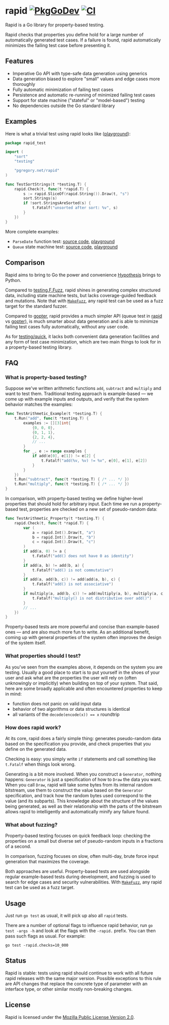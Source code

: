 # rapid [![PkgGoDev][godev-img]][godev] [![CI][ci-img]][ci]

Rapid is a Go library for property-based testing.

Rapid checks that properties you define hold for a large number
of automatically generated test cases. If a failure is found, rapid
automatically minimizes the failing test case before presenting it.

## Features

- Imperative Go API with type-safe data generation using generics
- Data generation biased to explore "small" values and edge cases more thoroughly
- Fully automatic minimization of failing test cases
- Persistence and automatic re-running of minimized failing test cases
- Support for state machine ("stateful" or "model-based") testing
- No dependencies outside the Go standard library

## Examples

Here is what a trivial test using rapid looks like ([playground](https://go.dev/play/p/QJhOzo_BByz)):

```go
package rapid_test

import (
	"sort"
	"testing"

	"pgregory.net/rapid"
)

func TestSortStrings(t *testing.T) {
	rapid.Check(t, func(t *rapid.T) {
		s := rapid.SliceOf(rapid.String()).Draw(t, "s")
		sort.Strings(s)
		if !sort.StringsAreSorted(s) {
			t.Fatalf("unsorted after sort: %v", s)
		}
	})
}
```

More complete examples:

- `ParseDate` function test:
  [source code](./example_function_test.go), [playground](https://go.dev/play/p/tZFU8zv8AUl)
- `Queue` state machine test:
  [source code](./example_statemachine_test.go), [playground](https://go.dev/play/p/cxEh4deG-4n)

## Comparison

Rapid aims to bring to Go the power and convenience
[Hypothesis](https://github.com/HypothesisWorks/hypothesis) brings to Python.

Compared to [testing.F.Fuzz](https://pkg.go.dev/testing#F.Fuzz), rapid shines
in generating complex structured data, including state machine tests, but lacks
coverage-guided feedback and mutations. Note that with
[`MakeFuzz`](https://pkg.go.dev/pgregory.net/rapid#MakeFuzz), any rapid test
can be used as a fuzz target for the standard fuzzer.

Compared to [gopter](https://pkg.go.dev/github.com/leanovate/gopter), rapid
provides a much simpler API (queue test in [rapid](./example_statemachine_test.go) vs
[gopter](https://github.com/leanovate/gopter/blob/90cc76d7f1b21637b4b912a7c19dea3efe145bb2/commands/example_circularqueue_test.go)),
is much smarter about data generation and is able to minimize failing test cases
fully automatically, without any user code.

As for [testing/quick](https://pkg.go.dev/testing/quick), it lacks both
convenient data generation facilities and any form of test case minimization, which
are two main things to look for in a property-based testing library.

## FAQ

### What is property-based testing?

Suppose we've written arithmetic functions `add`, `subtract` and `multiply`
and want to test them. Traditional testing approach is example-based —
we come up with example inputs and outputs, and verify that the system behavior
matches the examples:

```go
func TestArithmetic_Example(t *testing.T) {
	t.Run("add", func(t *testing.T) {
		examples := [][3]int{
			{0, 0, 0},
			{0, 1, 1},
			{2, 2, 4},
			// ...
		}
		for _, e := range examples {
			if add(e[0], e[1]) != e[2] {
				t.Fatalf("add(%v, %v) != %v", e[0], e[1], e[2])
			}
		}
	})
	t.Run("subtract", func(t *testing.T) { /* ... */ })
	t.Run("multiply", func(t *testing.T) { /* ... */ })
}
```

In comparison, with property-based testing we define higher-level properties
that should hold for arbitrary input. Each time we run a property-based test,
properties are checked on a new set of pseudo-random data:

```go
func TestArithmetic_Property(t *testing.T) {
	rapid.Check(t, func(t *rapid.T) {
		var (
			a = rapid.Int().Draw(t, "a")
			b = rapid.Int().Draw(t, "b")
			c = rapid.Int().Draw(t, "c")
		)
		if add(a, 0) != a {
			t.Fatalf("add() does not have 0 as identity")
		}
		if add(a, b) != add(b, a) {
			t.Fatalf("add() is not commutative")
		}
		if add(a, add(b, c)) != add(add(a, b), c) {
			t.Fatalf("add() is not associative")
		}
		if multiply(a, add(b, c)) != add(multiply(a, b), multiply(a, c)) {
			t.Fatalf("multiply() is not distributive over add()")
		}
		// ...
	})
}
```

Property-based tests are more powerful and concise than example-based ones —
and are also much more fun to write. As an additional benefit, coming up with
general properties of the system often improves the design of the system itself.

### What properties should I test?

As you've seen from the examples above, it depends on the system you are testing.
Usually a good place to start is to put yourself in the shoes of your user
and ask what are the properties the user will rely on (often unknowingly or
implicitly) when building on top of your system. That said, here are some
broadly applicable and often encountered properties to keep in mind:

- function does not panic on valid input data
- behavior of two algorithms or data structures is identical
- all variants of the  `decode(encode(x)) == x` roundtrip

### How does rapid work?

At its core, rapid does a fairly simple thing: generates pseudo-random data
based on the specification you provide, and check properties that you define
on the generated data.

Checking is easy: you simply write `if` statements and call something like
`t.Fatalf` when things look wrong.

Generating is a bit more involved. When you construct a `Generator`, nothing
happens: `Generator` is just a specification of how to `Draw` the data you
want. When you call `Draw`, rapid will take some bytes from its internal
random bitstream, use them to construct the value based on the `Generator`
specification, and track how the random bytes used correspond to the value
(and its subparts). This knowledge about the structure of the values being
generated, as well as their relationship with the parts of the bitstream
allows rapid to intelligently and automatically minify any failure found.

### What about fuzzing?

Property-based testing focuses on quick feedback loop: checking the properties
on a small but diverse set of pseudo-random inputs in a fractions of a second.

In comparison, fuzzing focuses on slow, often multi-day, brute force input
generation that maximizes the coverage.

Both approaches are useful. Property-based tests are used alongside regular
example-based tests during development, and fuzzing is used to search for edge
cases and security vulnerabilities. With
[`MakeFuzz`](https://pkg.go.dev/pgregory.net/rapid#MakeFuzz), any rapid test
can be used as a fuzz target.

## Usage

Just run `go test` as usual, it will pick up also all `rapid` tests.

There are a number of optional flags to influence rapid behavior, run
`go test -args -h` and look at the flags with the `-rapid.` prefix. You can
then pass such flags as usual. For example:

```
go test -rapid.checks=10_000
```

## Status

Rapid is stable: tests using rapid should continue to work with all future
rapid releases with the same major version. Possible exceptions to this rule
are API changes that replace the concrete type of parameter with an interface
type, or other similar mostly non-breaking changes.

## License

Rapid is licensed under the [Mozilla Public License Version 2.0](./LICENSE). 

[godev-img]: https://pkg.go.dev/badge/pgregory.net/rapid
[godev]: https://pkg.go.dev/pgregory.net/rapid
[ci-img]: https://github.com/flyingmutant/rapid/workflows/CI/badge.svg
[ci]: https://github.com/flyingmutant/rapid/actions
